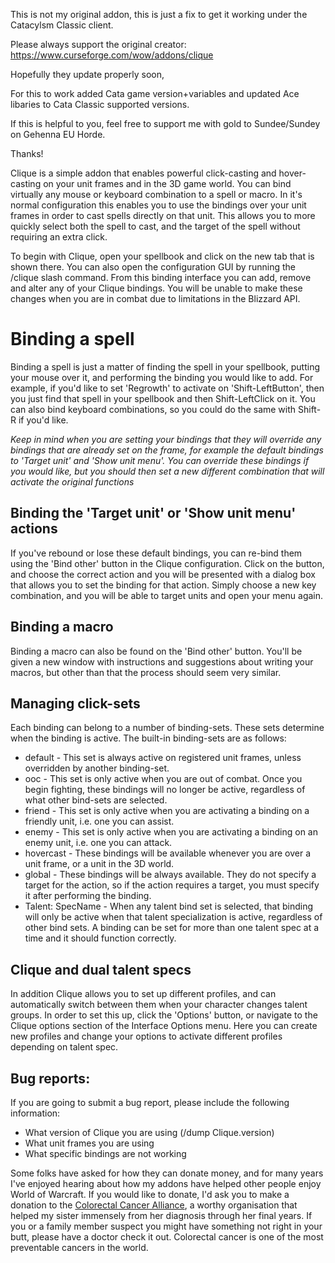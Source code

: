 This is not my original addon, this is just a fix to get it working under the Catacylsm Classic client.

Please always support the original creator:  https://www.curseforge.com/wow/addons/clique

Hopefully they update properly soon,

For this to work added Cata game version+variables and updated Ace libaries to Cata Classic supported versions.

If this is helpful to you, feel free to support me with gold to Sundee/Sundey on Gehenna EU Horde.

Thanks!




Clique is a simple addon that enables powerful click-casting and hover-casting on your unit frames and in the 3D game world. You can bind virtually any mouse or keyboard combination to a spell or macro. In it's normal configuration this enables you to use the bindings over your unit frames in order to cast spells directly on that unit. This allows you to more quickly select both the spell to cast, and the target of the spell without requiring an extra click.

To begin with Clique, open your spellbook and click on the new tab that is shown there. You can also open the configuration GUI by running the /clique slash command. From this binding interface you can add, remove and alter any of your Clique bindings. You will be unable to make these changes when you are in combat due to limitations in the Blizzard API.

# Binding a spell

Binding a spell is just a matter of finding the spell in your spellbook, putting your mouse over it, and performing the binding you would like to add. For example, if you'd like to set 'Regrowth' to activate on 'Shift-LeftButton', then you just find that spell in your spellbook and then Shift-LeftClick on it. You can also bind keyboard combinations, so you could do the same with Shift-R if you'd like.

*Keep in mind when you are setting your bindings that they will override any bindings that are already set on the frame, for example the default bindings to 'Target unit' and 'Show unit menu'. You can override these bindings if you would like, but you should then set a new different combination that will activate the original functions*

## Binding the 'Target unit' or 'Show unit menu' actions

If you've rebound or lose these default bindings, you can re-bind them using the 'Bind other' button in the Clique configuration. Click on the button, and choose the correct action and you will be presented with a dialog box that allows you to set the binding for that action. Simply choose a new key combination, and you will be able to target units and open your menu again.

## Binding a macro

Binding a macro can also be found on the 'Bind other' button. You'll be given a new window with instructions and suggestions about writing your macros, but other than that the process should seem very similar.

## Managing click-sets

Each binding can belong to a number of binding-sets. These sets determine when the binding is active. The built-in binding-sets are as follows:

* default - This set is always active on registered unit frames, unless overridden by another binding-set.
* ooc - This set is only active when you are out of combat. Once you begin fighting, these bindings will no longer be active, regardless of what other bind-sets are selected.
* friend - This set is only active when you are activating a binding on a friendly unit, i.e. one you can assist.
* enemy - This set is only active when you are activating a binding on an enemy unit, i.e. one you can attack.
* hovercast - These bindings will be available whenever you are over a unit frame, or a unit in the 3D world.
* global - These bindings will be always available. They do not specify a target for the action, so if the action requires a target, you must specify it after performing the binding.
* Talent: SpecName - When any talent bind set is selected, that binding will only be active when that talent specialization is active, regardless of other bind sets. A binding can be set for more than one talent spec at a time and it should function correctly.

## Clique and dual talent specs
In addition Clique allows you to set up different profiles, and can automatically switch between them when your character changes talent groups.  In order to set this up, click the 'Options' button, or navigate to the Clique options section of the Interface Options menu. Here you can create new profiles and change your options to activate different profiles depending on talent spec.

## Bug reports:
If you are going to submit a bug report, please include the following information:
* What version of Clique you are using (/dump Clique.version)
* What unit frames you are using
* What specific bindings are not working

Some folks have asked for how they can donate money, and for many years I've enjoyed hearing about how my addons have helped other people enjoy World of Warcraft. If you would like to donate, I'd ask you to make a donation to the [Colorectal Cancer Alliance](https://www.ccalliance.org/donate), a worthy organisation that helped my sister immensely from her diagnosis through her final years. If you or a family member suspect you might have something not right in your butt, please have a doctor check it out. Colorectal cancer is one of the most preventable cancers in the world.
